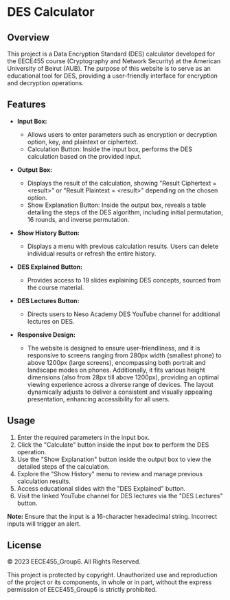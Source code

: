 # DES Calculator

## Overview

This project is a Data Encryption Standard (DES) calculator developed for the EECE455 course (Cryptography and Network Security) at the American University of Beirut (AUB). The purpose of this website is to serve as an educational tool for DES, providing a user-friendly interface for encryption and decryption operations.

## Features

- **Input Box:**
  - Allows users to enter parameters such as encryption or decryption option, key, and plaintext or ciphertext.
  - Calculation Button: Inside the input box, performs the DES calculation based on the provided input.

- **Output Box:**
  - Displays the result of the calculation, showing "Result Ciphertext = \<result\>" or "Result Plaintext = \<result\>" depending on the chosen option.
  - Show Explanation Button: Inside the output box, reveals a table detailing the steps of the DES algorithm, including initial permutation, 16 rounds, and inverse permutation.

- **Show History Button:**
  - Displays a menu with previous calculation results. Users can delete individual results or refresh the entire history.

- **DES Explained Button:**
  - Provides access to 19 slides explaining DES concepts, sourced from the course material.

- **DES Lectures Button:**
  - Directs users to Neso Academy DES YouTube channel for additional lectures on DES.

- **Responsive Design:**
  - The website is designed to ensure user-friendliness, and it is responsive to screens ranging from 280px width (smallest phone) to above 1200px (large screens), encompassing both portrait and landscape modes on phones. Additionally, it fits various height dimensions (also from 28px till above 1200px), providing an optimal viewing experience across a diverse range of devices. The layout dynamically adjusts to deliver a consistent and visually appealing presentation, enhancing accessibility for all users.

## Usage

1. Enter the required parameters in the input box.
2. Click the "Calculate" button inside the input box to perform the DES operation.
3. Use the "Show Explanation" button inside the output box to view the detailed steps of the calculation.
4. Explore the "Show History" menu to review and manage previous calculation results.
5. Access educational slides with the "DES Explained" button.
6. Visit the linked YouTube channel for DES lectures via the "DES Lectures" button.

**Note:** Ensure that the input is a 16-character hexadecimal string. Incorrect inputs will trigger an alert.

## License

© 2023 EECE455_Group6. All Rights Reserved.

This project is protected by copyright. Unauthorized use and reproduction of the project or its components, in whole or in part, without the express permission of EECE455_Group6 is strictly prohibited.
